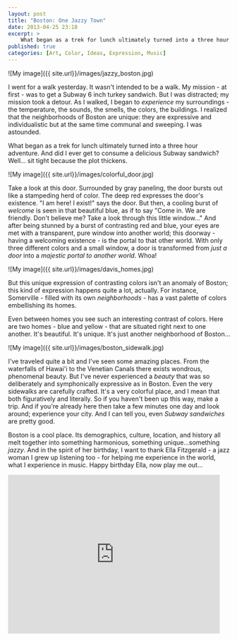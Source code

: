 ```yaml
---
layout: post
title: "Boston: One Jazzy Town"
date: 2013-04-25 23:18
excerpt: >
    What began as a trek for lunch ultimately turned into a three hour adventure. And did I ever get to consume a delicious Subway sandwich? Well... sit tight because the plot thickens.
published: true
categories: [Art, Color, Ideas, Expression, Music]
---
```


![My image]({{ site.url}}/images/jazzy_boston.jpg) 

I went for a walk yesterday. It wasn't intended to be a walk. My mission - at first - was to get a Subway 6 inch turkey sandwich. But I was distracted; my mission took a detour. As I walked, I began to _experience_ my surroundings - the temperature, the sounds, the smells, the colors, the buildings. I realized that the neighborhoods of Boston are unique: they are expressive and individualistic but at the same time communal and sweeping. I was astounded.

What began as a trek for lunch ultimately turned into a three hour adventure. And did I ever get to consume a delicious Subway sandwich? Well... sit tight because the plot thickens.

<!-- more -->

![My image]({{ site.url}}/images/colorful_door.jpg)

Take a look at this door. Surrounded by gray paneling, the door bursts out like a stampeding herd of color. The deep red expresses the door's existence. "I am here! I exist!" says the door. But then, a cooling burst of _welcome_ is seen in that beautiful blue, as if to say "Come in. We are friendly. Don't believe me? Take a look through this little window..." And after being stunned by a burst of contrasting red and blue, your eyes are met with a transparent, pure window into another world; this doorway - having a welcoming existence - is the portal to that other world. With only three different colors and a small window, a door is transformed from _just a door_ into a _majestic portal to another world_. Whoa!

![My image]({{ site.url}}/images/davis_homes.jpg)

But this unique expression of contrasting colors isn't an anomaly of Boston; this kind of expression happens quite a lot, actually. For instance, Somerville - filled with its own _neighborhoods_ - has a vast palette of colors embellishing its homes. 


Even between homes you see such an interesting contrast of colors. Here are two homes - blue and yellow - that are situated right next to one another. It's beautiful. It's unique. It's just another neighborhood of Boston...

![My image]({{ site.url}}/images/boston_sidewalk.jpg)

I've traveled quite a bit and I've seen some amazing places. From the waterfalls of Hawai'i to the Venetian Canals there exists wondrous, phenomenal beauty. But I've never experienced a _beauty_ that was so deliberately and symphonically expressive as in Boston. Even the very sidewalks are carefully crafted. It's a very colorful place, and I mean that both figuratively and literally. So if you haven't been up this way, make a trip. And if you're already here then take a few minutes one day and look around; experience your city. And I can tell you, even _Subway sandwiches_ are pretty good.

Boston is a cool place. Its demographics, culture, location, and history all melt together into something harmonious, something unique...something _jazzy_. And in the spirit of her birthday, I want to thank Ella Fitzgerald - a jazz woman I grew up listening too - for helping me experience in the world, what I experience in music. Happy birthday Ella, now play me out...

<iframe width="480" height="360" src="http://www.youtube.com/embed/gjcHbb2BOGU?rel=0" frameborder="0" allowfullscreen></iframe>
